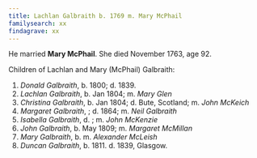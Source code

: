 ```yaml
---
title: Lachlan Galbraith b. 1769 m. Mary McPhail
familysearch: xx
findagrave: xx
---
```


He married **Mary McPhail**.  She died November 1763, age 92.

Children of Lachlan and Mary (McPhail) Galbraith:

1. *Donald Galbraith*, b. 1800; d. 1839.
2. *Lachlan Galbraith*, b. Jan 1804; m. *Mary Glen*
3. *Christina Galbraith*, b. Jan 1804; d. Bute, Scotland; m. *John McKeich*
4. *Margaret Galbraith*, ; d. 1864; m. *Neil Galbraith*
5. *Isabella Galbraith*, d. ; m. *John McKenzie*
6. *John Galbraith*, b. May 1809; m. *Margaret McMillan*
7. *Mary Galbraith*, b. m. *Alexander McLeish*
8. *Duncan Galbraith*, b. 1811.  d. 1839, Glasgow.

